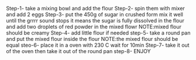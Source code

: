 Step-1- take a mixing bowl and add the flour
Step-2- spin them with mixer and add 2 eggs
Step-3- put the 450g of sugar in crushed form mix it well until the grrrr sound stops it means the sugar is fully dissolved in the flour and add two droplets of red powder in the mixed flowr 
NOTE:mixed flour should be creamy
Step-4- add little flour if needed
step-5- take a round pan and put the mixed flour inside the flour
NOTE:the mixed flour should be equal
steo-6- place it in a oven with 230 C wait for 10min
Step-7- take it out of the oven then take it out of the round pan 
step-8- ENJOY
